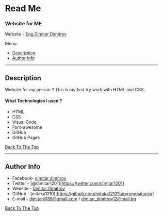 # Read Me

### Website for ME

Website - [Eng.Dimitar Dimitrov](https://mitaka1210.github.io/My-Portfolio/)

Menu:

- [Description](#description)
- [Author Info](#author-info)

---

## Description

Website for my person !! This is my first try work with HTML and CSS.

#### What Technologies  I used ?

- HTML
- CSS
- Visual Code
- Font-awesome
- GitHub
- GitHub Pages

[Back To The Top](#Read-Me)



---



## Author Info

- Facebook- [dimitar dimitrov](https://www.facebook.com/mitaka1210)
- Twitter - [@dimitar1201][https://twitter.com/dimitar1201]
- Website - [Dimitar Dimitrov](https://mitaka1210.github.io/My-Portfolio/)
- GitHub - [mitaka1210][https://github.com/mitaka1210?tab=repositories]
- E-mail - dimitard185@gmail.com / dimitar_dimitrov12@mail.bg

[Back To The Top](#Read-Me)

